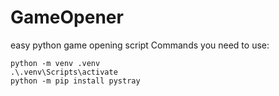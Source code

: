 # GameOpener
easy python game opening script
Commands you need to use:
```
python -m venv .venv
.\.venv\Scripts\activate
python -m pip install pystray
```
